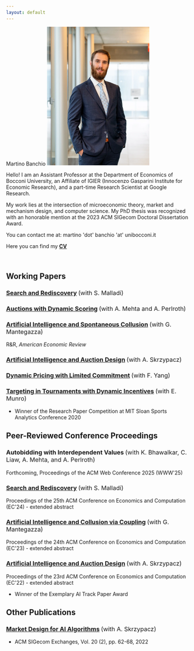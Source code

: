 ```yaml
---
layout: default
---
```


   

<span class="float-center">Martino Banchio</span>
<img style="width:280px;" src="/assets/headshot.webp" alt="headshot" class="float-right">


<span class="float-center-main">Hello! I am an Assistant Professor at the Department of Economics of Bocconi University, an Affiliate of IGIER (Innocenzo Gasparini Institute for Economic Research), and a part-time Research Scientist at Google Research.</span>

<span class="float-center-main">My work lies at the intersection of microeconomic theory, market and mechanism design, and computer science. My PhD thesis was recognized with an honorable mention at the 2023 ACM SIGecom Doctoral Dissertation Award.</span>

<span class="float-center-main">You can contact me at:  martino 'dot' banchio 'at' unibocconi.it</span>

<span class="float-center-main">Here you can find my **[CV](/files/CV.pdf)**</span>


<br/>

## Working Papers

### [Search and Rediscovery](/files/SR.pdf) <span style="font-weight:normal">(with S. Malladi) 

### [Auctions with Dynamic Scoring](https://arxiv.org/pdf/2403.11022)   <span style="font-weight:normal">(with A. Mehta and A. Perlroth)</span>

### [Artificial Intelligence and Spontaneous Collusion](/files/AISC.pdf) <span style="font-weight:normal">(with G. Mantegazza)</span>
R&R, <span style="font-style:italic">American Economic Review</span> 

### [Artificial Intelligence and Auction Design](https://arxiv.org/pdf/2202.05947.pdf) <span style="font-weight:normal">(with A. Skrzypacz)</span>

### [Dynamic Pricing with Limited Commitment](https://arxiv.org/pdf/2102.07742.pdf) <span style="font-weight:normal">(with F. Yang)</span>

### [Targeting in Tournaments with Dynamic Incentives](/files/TTDI.pdf) <span style="font-weight:normal">(with E. Munro)</span>

- Winner of the Research Paper Competition at MIT Sloan Sports Analytics Conference 2020

## Peer-Reviewed Conference Proceedings

### Autobidding with Interdependent Values <span style="font-weight:normal">(with K. Bhawalkar, C. Liaw, A. Mehta, and A. Perlroth)</span>
Forthcoming, Proceedings of the ACM Web Conference 2025 (WWW'25)

### [Search and Rediscovery](https://dl.acm.org/doi/10.1145/3670865.3673452) <span style="font-weight:normal">(with S. Malladi)</span>
Proceedings of the 25th ACM Conference on Economics and Computation (EC'24) - extended abstract

### [Artificial Intelligence and Collusion via Coupling](https://dl.acm.org/doi/10.1145/3580507.3597726) <span style="font-weight:normal">(with G. Mantegazza)</span>
Proceedings of the 24th ACM Conference on Economics and Computation (EC'23) - extended abstract

### [Artificial Intelligence and Auction Design](https://dl.acm.org/doi/10.1145/3490486.3538244) <span style="font-weight:normal">(with A. Skrzypacz)</span>
Proceedings of the 23rd ACM Conference on Economics and Computation (EC'22) - extended abstract
- Winner of the Exemplary AI Track Paper Award



## Other Publications

### [Market Design for AI Algorithms](https://www.sigecom.org/exchanges/volume_20/2/BANCHIO.pdf) <span style="font-weight:normal">(with A. Skrzypacz)</span>

- ACM SIGecom Exchanges, Vol. 20 (2), pp. 62-68, 2022
